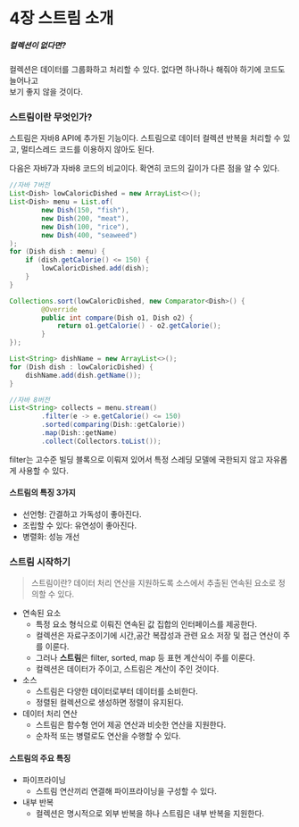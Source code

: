 # 4장 스트림 소개

##### 컬렉션이 없다면?
컬렉션은 데이터를 그룹화하고 처리할 수 있다. 없다면 하나하나 해줘야 하기에 코드도 늘어나고  
보기 좋지 않을 것이다.

### 스트림이란 무엇인가?
스트림은 자바8 API에 추가된 기능이다. 스트림으로 데이터 컬렉션 반복을 처리할 수 있고, 멀티스레드 코드를 이용하지 않아도 된다.

다음은 자바7과 자바8 코드의 비교이다. 확연히 코드의 길이가 다른 점을 알 수 있다.
```java
//자바 7버전
List<Dish> lowCaloricDished = new ArrayList<>();
List<Dish> menu = List.of(
        new Dish(150, "fish"),
        new Dish(200, "meat"),
        new Dish(100, "rice"),
        new Dish(400, "seaweed")
);
for (Dish dish : menu) {
    if (dish.getCalorie() <= 150) {
        lowCaloricDished.add(dish);
    }
}

Collections.sort(lowCaloricDished, new Comparator<Dish>() {
        @Override
        public int compare(Dish o1, Dish o2) {
            return o1.getCalorie() - o2.getCalorie();
        }
});

List<String> dishName = new ArrayList<>();
for (Dish dish : lowCaloricDished) {
    dishName.add(dish.getName());
}

//자바 8버전
List<String> collects = menu.stream()
        .filter(e -> e.getCalorie() <= 150)
        .sorted(comparing(Dish::getCalorie))
        .map(Dish::getName)
        .collect(Collectors.toList());
```

filter는 고수준 빌딩 블록으로 이뤄져 있어서 특정 스레딩 모델에 국한되지 않고 자유롭게 사용할 수 있다.

#### 스트림의 특징 3가지
* 선언형: 간결하고 가독성이 좋아진다.
* 조립할 수 있다: 유연성이 좋아진다.
* 병렬화: 성능 개선

### 스트림 시작하기
> 스트림이란? 데이터 처리 연산을 지원하도록 소스에서 추출된 연속된 요소로 정의할 수 있다.

* 연속된 요소
  * 특정 요소 형식으로 이뤄진 연속된 값 집합의 인터페이스를 제공한다.
  * 컬렉션은 자료구조이기에 시간,공간 복잡성과 관련 요소 저장 및 접근 연산이 주를 이룬다.
  * 그러나 **스트림**은 filter, sorted, map 등 표현 계산식이 주를 이룬다.
  * 컬렉션은 데이터가 주이고, 스트림은 계산이 주인 것이다.
* 소스
  * 스트림은 다양한 데이터로부터 데이터를 소비한다.
  * 정렬된 컬렉션으로 생성하면 정렬이 유지된다.
* 데이터 처리 연산
  * 스트림은 함수형 언어 제공 연산과 비슷한 연산을 지원한다.
  * 순차적 또는 병렬로도 연산을 수행할 수 있다.
  
#### 스트림의 주요 특징
* 파이프라이닝
  * 스트림 연산끼리 연결해 파이프라이닝을 구성할 수 있다.
* 내부 반복
  * 컬렉션은 명시적으로 외부 반복을 하나 스트림은 내부 반복을 지원한다.

